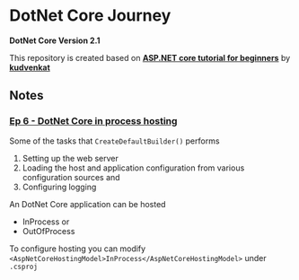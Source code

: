 # DotNet Core Journey

**DotNet Core Version 2.1**

This repository is created based on **[ASP.NET core tutorial for beginners](https://www.youtube.com/playlist?list=PL6n9fhu94yhVkdrusLaQsfERmL_Jh4XmU)** by **[kudvenkat](https://www.youtube.com/channel/UCCTVrRB5KpIiK6V2GGVsR1Q)**

## Notes
### [Ep 6 - DotNet Core in process hosting](https://www.youtube.com/watch?v=ydR2jd3ZaEA&list=PL6n9fhu94yhVkdrusLaQsfERmL_Jh4XmU&index=6)
Some of the tasks that `CreateDefaultBuilder()` performs
1. Setting up the web server
2. Loading the host and application configuration from various configuration sources and
3. Configuring logging

An DotNet Core application can be hosted
- InProcess or
- OutOfProcess 

To configure hosting you can modify `<AspNetCoreHostingModel>InProcess</AspNetCoreHostingModel>` under `.csproj`